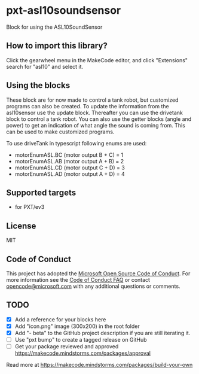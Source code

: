 # pxt-asl10soundsensor

Block for using the ASL10SoundSensor

## How to import this library?

Click the gearwheel menu in the MakeCode editor, and click "Extensions" search for "asl10" and select it.

## Using the blocks

These block are for now made to control a tank robot, but customized programs can also be created.
To update the information from the asl10sensor use the update block.
Thereafter you can use the drivetank block to control a tank robot. You can also use the getter blocks (angle and power) to get an indication of what angle the sound is coming from. This can be used to make customized programs. 

To use driveTank in typescript following enums are used:
* motorEnumASL.BC (motor output B + C) = 1
* motorEnumASL.AB (motor output A + B) = 2
* motorEnumASL.CD (motor output C + D) = 3
* motorEnumASL.AD (motor output A + D) = 4



## Supported targets

* for PXT/ev3

## License

MIT

## Code of Conduct

This project has adopted the [Microsoft Open Source Code of Conduct](https://opensource.microsoft.com/codeofconduct/). For more information see the [Code of Conduct FAQ](https://opensource.microsoft.com/codeofconduct/faq/) or contact [opencode@microsoft.com](mailto:opencode@microsoft.com) with any additional questions or comments.


## TODO

- [x] Add a reference for your blocks here
- [x] Add "icon.png" image (300x200) in the root folder
- [x] Add "- beta" to the GitHub project description if you are still iterating it.
- [ ] Use "pxt bump" to create a tagged release on GitHub
- [ ] Get your package reviewed and approved https://makecode.mindstorms.com/packages/approval

Read more at https://makecode.mindstorms.com/packages/build-your-own
